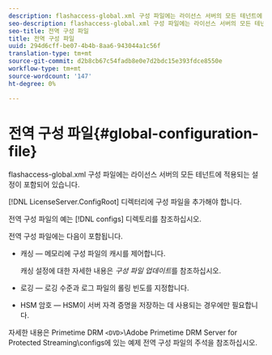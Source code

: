```yaml
---
description: flashaccess-global.xml 구성 파일에는 라이선스 서버의 모든 테넌트에 적용되는 설정이 포함되어 있습니다.
seo-description: flashaccess-global.xml 구성 파일에는 라이선스 서버의 모든 테넌트에 적용되는 설정이 포함되어 있습니다.
seo-title: 전역 구성 파일
title: 전역 구성 파일
uuid: 294d6cff-be07-4b4b-8aa6-943044a1c56f
translation-type: tm+mt
source-git-commit: d2b8cb67c54fadb8e0e7d2bdc15e393fdce8550e
workflow-type: tm+mt
source-wordcount: '147'
ht-degree: 0%

---
```



# 전역 구성 파일{#global-configuration-file}

flashaccess-global.xml 구성 파일에는 라이선스 서버의 모든 테넌트에 적용되는 설정이 포함되어 있습니다.

[!DNL LicenseServer.ConfigRoot] 디렉터리에 구성 파일을 추가해야 합니다.

전역 구성 파일의 예는 [!DNL configs] 디렉토리를 참조하십시오.

전역 구성 파일에는 다음이 포함됩니다.

* 캐싱 — 메모리에 구성 파일의 캐시를 제어합니다.

   캐싱 설정에 대한 자세한 내용은 *구성 파일 업데이트*&#x200B;를 참조하십시오.
* 로깅 — 로깅 수준과 로그 파일의 롤링 빈도를 지정합니다.
* HSM 암호 — HSM이 서버 자격 증명을 저장하는 데 사용되는 경우에만 필요합니다.

자세한 내용은 Primetime DRM `<DVD>`\Adobe Primetime DRM Server for Protected Streaming\configs에 있는 예제 전역 구성 파일의 주석을 참조하십시오.
